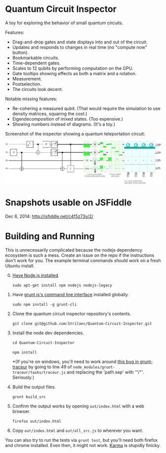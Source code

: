 Quantum Circuit Inspector
=========================

A toy for exploring the behavior of small quantum circuits.

Features:

- Drag-and-drop gates and state displays into and out of the circuit.
- Updates and responds to changes in real time (no "compute now" button).
- Bookmarkable circuits.
- Time-dependent gates.
- Scales to 12 qubits by performing computation on the GPU.
- Gate tooltips showing effects as both a matrix and a rotation.
- Measurement.
- Postselection.
- The circuits look decent.

Notable missing features:

- Re-cohering a measured qubit. (That would require the simulation to use density matrices, squaring the cost.)
- Eigendecomposition of mixed states. (Too expensive.)
- Showing numbers instead of diagrams. (It's a toy.)

Screenshot of the inspector showing a quantum teleportation circuit:

![The Inspector](/README_TeleportationLoop.gif)

Snapshots usable on JSFiddle
============================

Dec 6, 2014: http://jsfiddle.net/c4f5z73v/2/

Building and Running
====================

This is unnecessarily complicated because the nodejs dependency ecosystem is such a mess.
Create an issue on the repo if the instructions don't work for you.
The example terminal commands should work on a fresh Ubuntu install.

0. [Have Node.js installed](https://nodejs.org/en/download/).

    `sudo apt-get install npm nodejs nodejs-legacy`

0. Have [grunt.js's command line interface](http://gruntjs.com/getting-started) installed globally.

    `sudo npm install -g grunt-cli`

0. Clone the quantum circuit inspector repository's contents.

    `git clone git@github.com:Strilanc/Quantum-Circuit-Inspector.git`

0. Install the node dev dependencies.

    `cd Quantum-Circuit-Inspector`

    `npm install`

    *(If you're on windows, you'll need to work around
      [this bug in grunt-traceur](https://github.com/aaronfrost/grunt-traceur/issues/66) by going to line 49 of
      `node_modules/grunt-traceur/tasks/traceur.js` and replacing the 'path.sep' with '"/"'. Seriously.)

0. Build the output files.

    `grunt build_src`

0. Confirm the output works by opening `out/index.html` with a web browser.

    `firefox out/index.html`

0. Copy `out/index.html` and `out/all_src.js` to wherever you want.

You can also try to run the tests via `grunt test`, but you'll need both firefox and chrome installed.
Even then, it might not work.
[Karma](https://karma-runner.github.io/0.13/index.html) is stupidly finicky.
